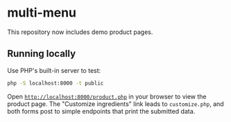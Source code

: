 # multi-menu

This repository now includes demo product pages.

## Running locally

Use PHP's built-in server to test:

```bash
php -S localhost:8000 -t public
```

Open [`http://localhost:8000/product.php`](http://localhost:8000/product.php) in your browser to view the product page. The "Customize ingredients" link leads to `customize.php`, and both forms post to simple endpoints that print the submitted data.
